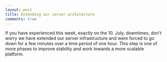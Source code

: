 ```yaml
---
layout: post
title: Extending our server architecture
comments: true
---
```


If you have experienced this week, exactly on the 10. July, downtimes, don't worry 
we have extended our server infrastructure and were forced to go down for a few minutes
over a time period of one hour. This step is one of more phases to improve stability
and work towards a more scalable platform.
